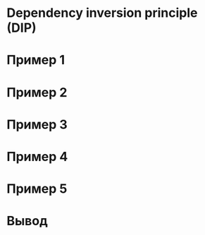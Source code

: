 # Dependency inversion principle (DIP)

# Пример 1

# Пример 2

# Пример 3

# Пример 4

# Пример 5

# Вывод
